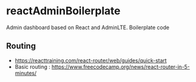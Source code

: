 # reactAdminBoilerplate
Admin dashboard based on React and AdminLTE. Boilerplate code

## Routing
- https://reacttraining.com/react-router/web/guides/quick-start
- Basic routing : https://www.freecodecamp.org/news/react-router-in-5-minutes/

